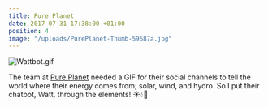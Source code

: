 ```yaml
---
title: Pure Planet
date: 2017-07-31 17:38:00 +01:00
position: 4
image: "/uploads/PurePlanet-Thumb-59687a.jpg"
---
```


![Wattbot.gif](/uploads/Wattbot.gif)

The team at [Pure Planet](https://purepla.net/) needed a GIF for their social channels to tell the world where their energy comes from; solar, wind, and hydro. So I put their chatbot, Watt, through the elements! ☀️💧💨